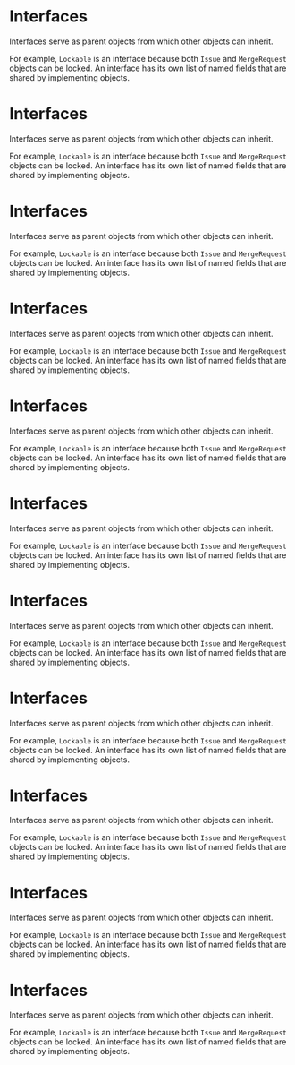 # Interfaces
Interfaces serve as parent objects from which other objects can inherit.

For example, `Lockable` is an interface because both `Issue` and `MergeRequest` objects can be locked. An interface has its own list of named fields that are shared by implementing objects.
# Interfaces
Interfaces serve as parent objects from which other objects can inherit.

For example, `Lockable` is an interface because both `Issue` and `MergeRequest` objects can be locked. An interface has its own list of named fields that are shared by implementing objects.
# Interfaces
Interfaces serve as parent objects from which other objects can inherit.

For example, `Lockable` is an interface because both `Issue` and `MergeRequest` objects can be locked. An interface has its own list of named fields that are shared by implementing objects.
# Interfaces
Interfaces serve as parent objects from which other objects can inherit.

For example, `Lockable` is an interface because both `Issue` and `MergeRequest` objects can be locked. An interface has its own list of named fields that are shared by implementing objects.
# Interfaces
Interfaces serve as parent objects from which other objects can inherit.

For example, `Lockable` is an interface because both `Issue` and `MergeRequest` objects can be locked. An interface has its own list of named fields that are shared by implementing objects.
# Interfaces
Interfaces serve as parent objects from which other objects can inherit.

For example, `Lockable` is an interface because both `Issue` and `MergeRequest` objects can be locked. An interface has its own list of named fields that are shared by implementing objects.
# Interfaces
Interfaces serve as parent objects from which other objects can inherit.

For example, `Lockable` is an interface because both `Issue` and `MergeRequest` objects can be locked. An interface has its own list of named fields that are shared by implementing objects.
# Interfaces
Interfaces serve as parent objects from which other objects can inherit.

For example, `Lockable` is an interface because both `Issue` and `MergeRequest` objects can be locked. An interface has its own list of named fields that are shared by implementing objects.
# Interfaces
Interfaces serve as parent objects from which other objects can inherit.

For example, `Lockable` is an interface because both `Issue` and `MergeRequest` objects can be locked. An interface has its own list of named fields that are shared by implementing objects.
# Interfaces
Interfaces serve as parent objects from which other objects can inherit.

For example, `Lockable` is an interface because both `Issue` and `MergeRequest` objects can be locked. An interface has its own list of named fields that are shared by implementing objects.
# Interfaces
Interfaces serve as parent objects from which other objects can inherit.

For example, `Lockable` is an interface because both `Issue` and `MergeRequest` objects can be locked. An interface has its own list of named fields that are shared by implementing objects.
